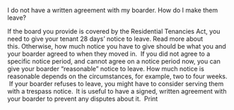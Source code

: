 I do not have a written agreement with my boarder. How do I make them leave?

If the board you provide is covered by the Residential Tenancies Act, you need to give your tenant 28 days’ notice to leave. Read more about this. Otherwise, how much notice you have to give should be what you and your boarder agreed to when they moved in.  If you did not agree to a specific notice period, and cannot agree on a notice period now, you can give your boarder “reasonable” notice to leave. How much notice is reasonable depends on the circumstances, for example, two to four weeks.  If your boarder refuses to leave, you might have to consider serving them with a trespass notice.  It is useful to have a signed, written agreement with your boarder to prevent any disputes about it.   Print 